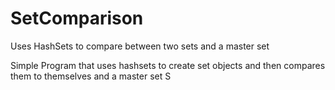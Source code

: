 # SetComparison
Uses HashSets to compare between two sets and a master set

Simple Program that uses hashsets to create set objects and then compares them to themselves and a master set S
